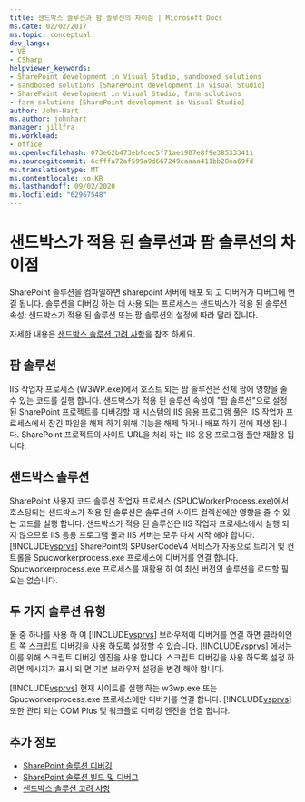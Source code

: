 ```yaml
---
title: 샌드박스 솔루션과 팜 솔루션의 차이점 | Microsoft Docs
ms.date: 02/02/2017
ms.topic: conceptual
dev_langs:
- VB
- CSharp
helpviewer_keywords:
- SharePoint development in Visual Studio, sandboxed solutions
- sandboxed solutions [SharePoint development in Visual Studio]
- SharePoint development in Visual Studio, farm solutions
- farm solutions [SharePoint development in Visual Studio]
author: John-Hart
ms.author: johnhart
manager: jillfra
ms.workload:
- office
ms.openlocfilehash: 073e62b473ebfcec5f71ae1907e8f9e385333411
ms.sourcegitcommit: 6cfffa72af599a9d667249caaaa411bb28ea69fd
ms.translationtype: MT
ms.contentlocale: ko-KR
ms.lasthandoff: 09/02/2020
ms.locfileid: "62967548"
---
```

# <a name="differences-between-sandboxed-and-farm-solutions"></a>샌드박스가 적용 된 솔루션과 팜 솔루션의 차이점
  SharePoint 솔루션을 컴파일하면 sharepoint 서버에 배포 되 고 디버거가 디버그에 연결 됩니다. 솔루션을 디버깅 하는 데 사용 되는 프로세스는 샌드박스가 적용 된 솔루션 속성: 샌드박스가 적용 된 솔루션 또는 팜 솔루션의 설정에 따라 달라 집니다.

 자세한 내용은 [샌드박스 솔루션 고려 사항](../sharepoint/sandboxed-solution-considerations.md)을 참조 하세요.

## <a name="farm-solutions"></a>팜 솔루션
 IIS 작업자 프로세스 (W3WP.exe)에서 호스트 되는 팜 솔루션은 전체 팜에 영향을 줄 수 있는 코드를 실행 합니다. 샌드박스가 적용 된 솔루션 속성이 "팜 솔루션"으로 설정 된 SharePoint 프로젝트를 디버깅할 때 시스템의 IIS 응용 프로그램 풀은 IIS 작업자 프로세스에서 잠긴 파일을 해제 하기 위해 기능을 해제 하거나 배포 하기 전에 재생 됩니다. SharePoint 프로젝트의 사이트 URL을 처리 하는 IIS 응용 프로그램 풀만 재활용 됩니다.

## <a name="sandboxed-solutions"></a>샌드박스 솔루션
 SharePoint 사용자 코드 솔루션 작업자 프로세스 (SPUCWorkerProcess.exe)에서 호스팅되는 샌드박스가 적용 된 솔루션은 솔루션의 사이트 컬렉션에만 영향을 줄 수 있는 코드를 실행 합니다. 샌드박스가 적용 된 솔루션은 IIS 작업자 프로세스에서 실행 되지 않으므로 IIS 응용 프로그램 풀과 IIS 서버는 모두 다시 시작 해야 합니다. [!INCLUDE[vsprvs](../sharepoint/includes/vsprvs-md.md)] SharePoint의 SPUserCodeV4 서비스가 자동으로 트리거 및 컨트롤을 Spucworkerprocess.exe 프로세스에 디버거를 연결 합니다. Spucworkerprocess.exe 프로세스를 재활용 하 여 최신 버전의 솔루션을 로드할 필요는 없습니다.

## <a name="either-type-of-solution"></a>두 가지 솔루션 유형
 둘 중 하나를 사용 하 여 [!INCLUDE[vsprvs](../sharepoint/includes/vsprvs-md.md)] 브라우저에 디버거를 연결 하면 클라이언트 쪽 스크립트 디버깅을 사용 하도록 설정할 수 있습니다. [!INCLUDE[vsprvs](../sharepoint/includes/vsprvs-md.md)] 에서는이를 위해 스크립트 디버깅 엔진을 사용 합니다. 스크립트 디버깅을 사용 하도록 설정 하려면 메시지가 표시 되 면 기본 브라우저 설정을 변경 해야 합니다.

 [!INCLUDE[vsprvs](../sharepoint/includes/vsprvs-md.md)] 현재 사이트를 실행 하는 w3wp.exe 또는 Spucworkerprocess.exe 프로세스에만 디버거를 연결 합니다. [!INCLUDE[vsprvs](../sharepoint/includes/vsprvs-md.md)] 또한 관리 되는 COM Plus 및 워크플로 디버깅 엔진을 연결 합니다.

## <a name="see-also"></a>추가 정보
- [SharePoint 솔루션 디버깅](../sharepoint/debugging-sharepoint-solutions.md)
- [SharePoint 솔루션 빌드 및 디버그](../sharepoint/building-and-debugging-sharepoint-solutions.md)
- [샌드박스 솔루션 고려 사항](../sharepoint/sandboxed-solution-considerations.md)

